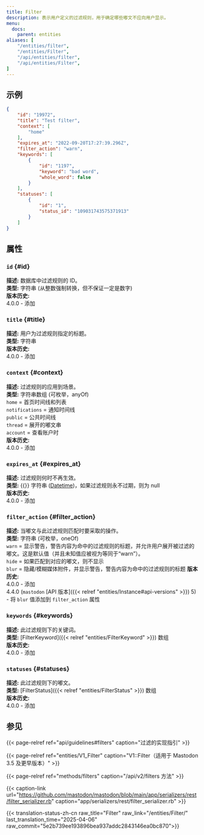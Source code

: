 ```yaml
---
title: Filter
description: 表示用户定义的过滤规则，用于确定哪些嘟文不应向用户显示。
menu:
  docs:
    parent: entities
aliases: [
	"/entities/filter",
	"/entities/Filter",
	"/api/entities/filter",
	"/api/entities/Filter",
]
---
```


## 示例

```json
{
	"id": "19972",
	"title": "Test filter",
	"context": [
		"home"
	],
	"expires_at": "2022-09-20T17:27:39.296Z",
	"filter_action": "warn",
	"keywords": [
		{
			"id": "1197",
			"keyword": "bad word",
			"whole_word": false
		}
	],
	"statuses": [
		{
			"id": "1",
			"status_id": "109031743575371913"
		}
    ]
}
```

## 属性

### `id` {#id}

**描述:** 数据库中过滤规则的 ID。\
**类型:** 字符串 (从整数强制转换，但不保证一定是数字)\
**版本历史:**\
4.0.0 - 添加

### `title` {#title}

**描述:** 用户为过滤规则指定的标题。\
**类型:** 字符串\
**版本历史:**\
4.0.0 - 添加

### `context` {#context}

**描述:** 过滤规则的应用到场景。\
**类型:** 字符串数组 (可枚举，anyOf)\
`home` = 首页时间线和列表\
`notifications` = 通知时间线\
`public` = 公共时间线\
`thread` = 展开的嘟文串\
`account` = 查看账户时\
**版本历史:**\
4.0.0 - 添加

### `expires_at` {#expires_at}

**描述:** 过滤规则何时不再生效。\
**类型:** {{<nullable>}} 字符串 ([Datetime](/api/datetime-format#datetime))，如果过滤规则永不过期，则为 null\
**版本历史:**\
4.0.0 - 添加

### `filter_action` {#filter_action}

**描述:** 当嘟文与此过滤规则匹配时要采取的操作。\
**类型:** 字符串 (可枚举，oneOf)\
`warn` = 显示警告，警告内容为命中的过滤规则的标题，并允许用户展开被过滤的嘟文。这是默认值（并且未知值应被视为等同于“warn”）。\
`hide` = 如果匹配到对应的嘟文，则不显示\
`blur` = 隐藏/模糊媒体附件，并显示警告，警告内容为命中的过滤规则的标题
**版本历史:**\
4.0.0 - 添加\
4.4.0 (`mastodon` [API 版本]({{< relref "entities/Instance#api-versions" >}}) 5) - 将 `blur` 值添加到 `filter_action` 属性

### `keywords` {#keywords}

**描述:** 此过滤规则下的关键词。\
**类型:** [FilterKeyword]({{< relref "entities/FilterKeyword" >}}) 数组\
**版本历史:**\
4.0.0 - 添加

### `statuses` {#statuses}

**描述:** 此过滤规则下的嘟文。\
**类型:** [FilterStatus]({{< relref "entities/FilterStatus" >}}) 数组\
**版本历史:**\
4.0.0 - 添加

## 参见

{{< page-relref ref="api/guidelines#filters" caption="过滤的实现指引" >}}

{{< page-relref ref="entities/V1_Filter" caption="V1::Filter（适用于 Mastodon 3.5 及更早版本）" >}}

{{< page-relref ref="methods/filters" caption="/api/v2/filters 方法" >}}

{{< caption-link url="https://github.com/mastodon/mastodon/blob/main/app/serializers/rest/filter_serializer.rb" caption="app/serializers/rest/filter_serializer.rb" >}}

{{< translation-status-zh-cn raw_title="Filter" raw_link="/entities/Filter/" last_translation_time="2025-04-06" raw_commit="5e2b739ee193896bea937addc2843146ea0bc870">}}
